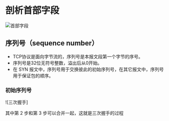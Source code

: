 # 剖析首部字段

![首部字段](https://s1.ax1x.com/2020/10/14/05oK0J.jpg)

## 序列号（sequence number）

- TCP协议是面向字节流的，序列号是本报文段第一个字节的序号。
- 序列号是32位无符号整数，溢出后从0开始。
- 在 SYN 报文中，序列号用于交换彼此的初始序列号，在其它报文中，序列号用于保证包的顺序。

### 初始序列号

![三次握手]

其中第 2 步和第 3 步可以合并一起，这就是三次握手的过程
